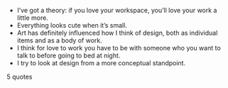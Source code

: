  - I’ve got a theory: if you love your workspace, you’ll love your work a little more.
 - Everything looks cute when it’s small.
 - Art has definitely influenced how I think of design, both as individual items and as a body of work.
 - I think for love to work you have to be with someone who you want to talk to before going to bed at night.
 - I try to look at design from a more conceptual standpoint.

5 quotes